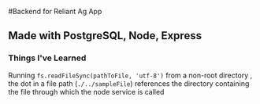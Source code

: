 #Backend for Reliant Ag App

## Made with PostgreSQL, Node, Express

### **Things I've Learned**

Running `fs.readFileSync(pathToFile, 'utf-8')` from a non-root directory , the dot in a file path (`./../sampleFile`) references the directory containing the file through which the node service is called
